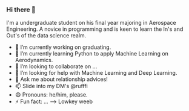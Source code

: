 ### Hi there 👋


I'm a undergraduate student on his final year majoring in Aerospace Engineering. 
A novice in programming and is keen to learn the In's and Out's of the data science realm.


- 🔭 I’m currently working on graduating.
- 🌱 I’m currently learning Python to apply Machine Learning on Aerodynamics.
- 👯 I’m looking to collaborate on ...
- 🤔 I’m looking for help with Machine Learning and Deep Learning.
- 💬 Ask me about relationship advices!
- 📫 Slide into my DM's @rufffi
- 😄 Pronouns: he/him, please.
- ⚡ Fun fact: ...
--> Lowkey weeb
